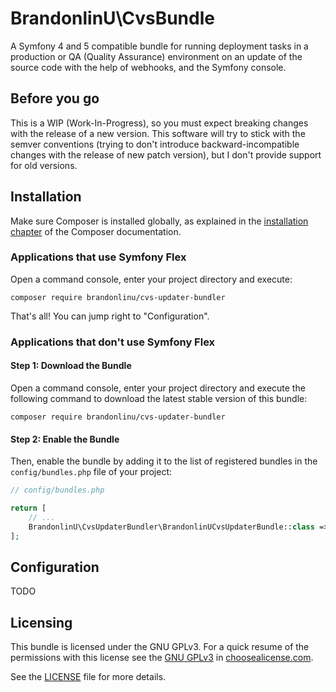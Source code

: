 # BrandonlinU\\CvsBundle
A Symfony 4 and 5 compatible bundle for running deployment tasks in a production or QA (Quality Assurance) environment 
on an update of the source code with the help of webhooks, and the Symfony console.

## Before you go
This is a WIP (Work-In-Progress), so you must expect breaking changes with the release of a new version. This software
will try to stick with the semver conventions (trying to don't introduce backward-incompatible changes with the
release of new patch version), but I don't provide support for old versions.

## Installation
Make sure Composer is installed globally, as explained in the
[installation chapter](https://getcomposer.org/doc/00-intro.md)
of the Composer documentation.

### Applications that use Symfony Flex
Open a command console, enter your project directory and execute:

```shell
composer require brandonlinu/cvs-updater-bundler
```

That's all! You can jump right to "Configuration".

### Applications that don't use Symfony Flex
#### Step 1: Download the Bundle
Open a command console, enter your project directory and execute the
following command to download the latest stable version of this bundle:

```shell
composer require brandonlinu/cvs-updater-bundler
```

#### Step 2: Enable the Bundle
Then, enable the bundle by adding it to the list of registered bundles
in the `config/bundles.php` file of your project:

```php
// config/bundles.php

return [
    // ...
    BrandonlinU\CvsUpdaterBundler\BrandonlinUCvsUpdaterBundle::class => ['prod' => true],
];
```

## Configuration
TODO

## Licensing
This bundle is licensed under the GNU GPLv3. For a quick resume of the permissions with this license see the
[GNU GPLv3](https://choosealicense.com/licenses/gpl-3.0/) in [choosealicense.com](https://choosealicense.com).

See the [LICENSE](LICENSE.md) file for more details.
